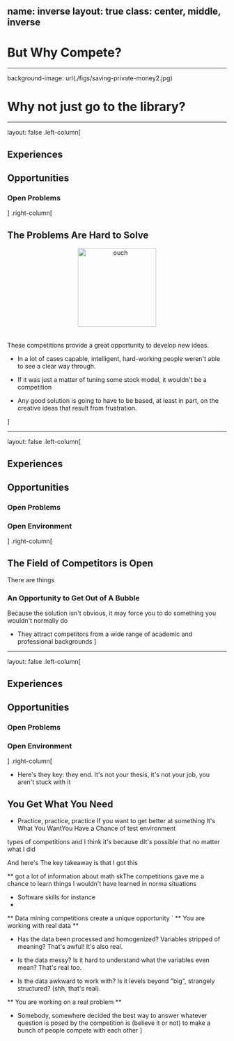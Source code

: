 name: inverse
layout: true
class: center, middle, inverse
---
# But Why Compete?


---
background-image: url(./figs/saving-private-money2.jpg)
# Why not just go to the library?


---
layout: false
.left-column[
  ## Experiences
  ## Opportunities
  ### Open Problems
]
.right-column[

## The Problems Are Hard to Solve
<center style='height: 200px; overflow: hidden;'>
   <img src="./figs/get-frustrated.jpg" alt="ouch" height="180">
</center>

These competitions provide a great opportunity to develop new ideas.

- In a lot of cases capable, intelligent, hard-working people weren't able to see a clear way through.

- If it was just a matter of tuning some stock model, it wouldn't be a competition

- Any good solution is going to have to be based, at least in part, on the creative ideas that result from frustration.

]


---
layout: false
.left-column[
  ## Experiences
  ## Opportunities
  ### Open Problems
  ### Open Environment
]
.right-column[

## The Field of Competitors is Open
There are things 

### An Opportunity to Get Out of A Bubble
Because the solution isn't obvious, it may force you to do something you wouldn't normally do
- They attract competitors from a wide range of academic and professional backgrounds
]


---
layout: false
.left-column[
  ## Experiences
  ## Opportunities
  ### Open Problems
  ### Open Environment
]
.right-column[
- Here's they key: they end. It's not your thesis, it's not your job, you aren't stuck with it

## You Get What You Need
- Practice, practice, practice
If you want to get better at something 
It's What You WantYou Have a Chance
of test environment 

types of competitions and I think it's because dIt's possible that no matter what I did

And here's The key takeaway is that I got this 

**
got a lot of information about math skThe competitions gave me a chance to learn things I wouldn't have learned in norma situations
- Software skills for instance
- 

** 
Data mining competitions create a unique opportunity 
`
** You are working with real data **

-  Has the data been processed and homogenized? Variables stripped of meaning? That's awful! It's also real.

-  Is the data messy? Is it hard to understand what the variables even mean? That's real too.

-  Is the data awkward to work with? Is it levels beyond "big", strangely structured? (shh, that's real).

** You are working on a real problem **

-  Somebody, somewhere decided the best way to answer whatever question is posed by the competition is (believe it or not) to make a bunch of people compete with each other
]
